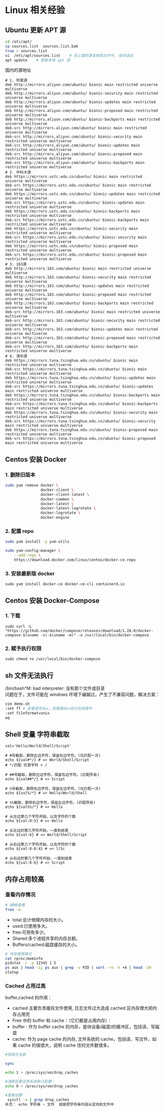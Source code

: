 # Linux 相关经验

## Ubuntu 更新 APT 源

```sh
cd /etc/apt/
cp sources.list  sources.list.bak
true > sources.list
vi  /etc/apt/sources.list    # 将上面的源复制到文件中, 保存退出
apt update    # 更新本地 apt 源
```

国内的源地址

```properties
# 1. 阿里源
deb http://mirrors.aliyun.com/ubuntu/ bionic main restricted universe multiverse
deb http://mirrors.aliyun.com/ubuntu/ bionic-security main restricted universe multiverse
deb http://mirrors.aliyun.com/ubuntu/ bionic-updates main restricted universe multiverse
deb http://mirrors.aliyun.com/ubuntu/ bionic-proposed main restricted universe multiverse
deb http://mirrors.aliyun.com/ubuntu/ bionic-backports main restricted universe multiverse
deb-src http://mirrors.aliyun.com/ubuntu/ bionic main restricted universe multiverse
deb-src http://mirrors.aliyun.com/ubuntu/ bionic-security main restricted universe multiverse
deb-src http://mirrors.aliyun.com/ubuntu/ bionic-updates main restricted universe multiverse
deb-src http://mirrors.aliyun.com/ubuntu/ bionic-proposed main restricted universe multiverse
deb-src http://mirrors.aliyun.com/ubuntu/ bionic-backports main restricted universe multiverse
# 2. 中科大源
deb https://mirrors.ustc.edu.cn/ubuntu/ bionic main restricted universe multiverse
deb-src https://mirrors.ustc.edu.cn/ubuntu/ bionic main restricted universe multiverse
deb https://mirrors.ustc.edu.cn/ubuntu/ bionic-updates main restricted universe multiverse
deb-src https://mirrors.ustc.edu.cn/ubuntu/ bionic-updates main restricted universe multiverse
deb https://mirrors.ustc.edu.cn/ubuntu/ bionic-backports main restricted universe multiverse
deb-src https://mirrors.ustc.edu.cn/ubuntu/ bionic-backports main restricted universe multiverse
deb https://mirrors.ustc.edu.cn/ubuntu/ bionic-security main restricted universe multiverse
deb-src https://mirrors.ustc.edu.cn/ubuntu/ bionic-security main restricted universe multiverse
deb https://mirrors.ustc.edu.cn/ubuntu/ bionic-proposed main restricted universe multiverse
deb-src https://mirrors.ustc.edu.cn/ubuntu/ bionic-proposed main restricted universe multiverse
# 3. 163源
deb http://mirrors.163.com/ubuntu/ bionic main restricted universe multiverse
deb http://mirrors.163.com/ubuntu/ bionic-security main restricted universe multiverse
deb http://mirrors.163.com/ubuntu/ bionic-updates main restricted universe multiverse
deb http://mirrors.163.com/ubuntu/ bionic-proposed main restricted universe multiverse
deb http://mirrors.163.com/ubuntu/ bionic-backports main restricted universe multiverse
deb-src http://mirrors.163.com/ubuntu/ bionic main restricted universe multiverse
deb-src http://mirrors.163.com/ubuntu/ bionic-security main restricted universe multiverse
deb-src http://mirrors.163.com/ubuntu/ bionic-updates main restricted universe multiverse
deb-src http://mirrors.163.com/ubuntu/ bionic-proposed main restricted universe multiverse
deb-src http://mirrors.163.com/ubuntu/ bionic-backports main restricted universe multiverse
# 4. 清华源
deb https://mirrors.tuna.tsinghua.edu.cn/ubuntu/ bionic main restricted universe multiverse
deb-src https://mirrors.tuna.tsinghua.edu.cn/ubuntu/ bionic main restricted universe multiverse
deb https://mirrors.tuna.tsinghua.edu.cn/ubuntu/ bionic-updates main restricted universe multiverse
deb-src https://mirrors.tuna.tsinghua.edu.cn/ubuntu/ bionic-updates main restricted universe multiverse
deb https://mirrors.tuna.tsinghua.edu.cn/ubuntu/ bionic-backports main restricted universe multiverse
deb-src https://mirrors.tuna.tsinghua.edu.cn/ubuntu/ bionic-backports main restricted universe multiverse
deb https://mirrors.tuna.tsinghua.edu.cn/ubuntu/ bionic-security main restricted universe multiverse
deb-src https://mirrors.tuna.tsinghua.edu.cn/ubuntu/ bionic-security main restricted universe multiverse
deb https://mirrors.tuna.tsinghua.edu.cn/ubuntu/ bionic-proposed main restricted universe multiverse
deb-src https://mirrors.tuna.tsinghua.edu.cn/ubuntu/ bionic-proposed main restricted universe multiverse
```

## Centos 安装 Docker

### 1. 删除旧版本

```bash
sudo yum remove docker \
                docker-client \
                docker-client-latest \
                docker-common \
                docker-latest \
                docker-latest-logrotate \
                docker-logrotate \
                docker-engine
```

### 2. 配置 repo

```bash
sudo yum install -y yum-utils

sudo yum-config-manager \
    --add-repo \
    https://download.docker.com/linux/centos/docker-ce.repo
```

### 3. 安装最新版 docker

`sudo yum install docker-ce docker-ce-cli containerd.io`

## Centos 安装 Docker-Compose

### 1. 下载

`sudo curl -L "https://github.com/docker/compose/releases/download/1.28.0/docker-compose-$(uname -s)-$(uname -m)" -o /usr/local/bin/docker-compose`

### 2. 赋予执行权限

`sudo chmod +x /usr/local/bin/docker-compose`

## sh 文件无法执行

/bin/bash^M: bad interpreter: 没有那个文件或目录  
问题在于，文件可能在 windows 环境下编辑过，产生了不兼容问题，解决方案：

```sh
vim demo.sh
:set ff # 查看是否dos，如果是dos执行后续操作
:set fileformat=unix
wq
```

## Shell 变量 字符串截取

```shell
val='Hello/World/Shell/Script'

# #号截取，删除左边字符，保留右边字符。(仅匹配一次)
echo ${val#*/} # => World/Shell/Script
# */匹配 任意字符 + /

# ##号截取，删除左边字符，保留右边字符。(匹配所有)
echo ${val##*/} # => Script

# %号截取，删除右边字符，保留左边字符。(仅匹配一次)
echo ${val%/*} # => Hello/World/Shell

# %%截取，删除右边字符，保留左边字符。(匹配所有)
echo ${val%%/*} # => Hello

# 从左边第几个字符开始，以及字符的个数
echo ${val:0:5} # => Hello

# 从左边的第几字符开始，一直到结束
echo ${val:6} # => World/Shell/Script

# 从右边第几个字符开始，以及字符的个数
echo ${val:0-8:4} # => l/Sc

# 从右边的第几个字符开始，一直到结束
echo ${val:0-6} # => Script
```

## 内存占用较高

### 查看内存情况

```sh
# 按MB查看
free -m
```

- total:总计物理内存的大小。
- used:已使用多大。
- free:可用有多少。
- Shared:多个进程共享的内存总额。
- Buffers/cached:磁盘缓存的大小。

```sh
# 内存使用情况
cat /proc/meminfo
pidstat -r -p 12345 1 5
ps aux | head -1; ps aux | grep -v PID | sort -rn -k +4 | head -20
slatop
```

### Cached 占用过高

buffer,cached 的作用：

- cached 主要负责缓存文件使用, 日志文件过大造成 cached 区内存增大把内存占用完
- Free 中的 buffer 和 cache：（它们都是占用内存）：
- buffer : 作为 buffer cache 的内存，是块设备(磁盘)的缓冲区，包括读、写磁盘
- cache: 作为 page cache 的内存, 文件系统的 cache，包括读、写文件，如果 cache 的值很大，说明 cache 住的文件数很多。

```sh
#常用方法是

sync

echo 1 > /proc/sys/vm/drop_caches

#清除后要还原系统默认配置：
echo 0 > /proc/sys/vm/drop_caches

#查看设置
 sysctl -a | grep drop_caches
补充： echo 字符串 > 文件  就是把字符串内容从定向到文件中
```
